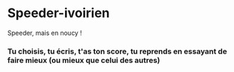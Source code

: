 # Speeder-ivoirien
Speeder, mais en noucy !
### Tu choisis, tu écris, t'as ton score, tu reprends en essayant de faire mieux (ou mieux que celui des autres)
